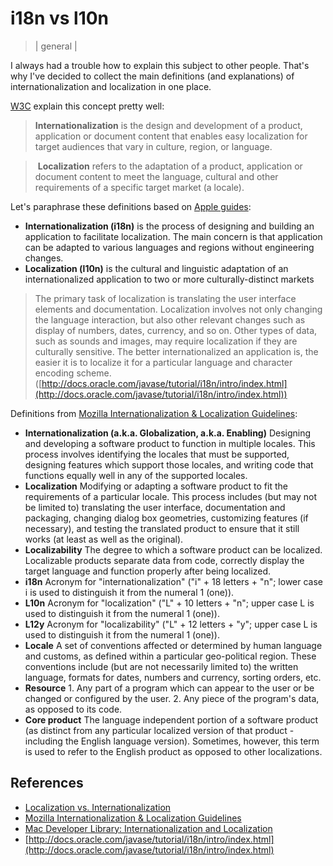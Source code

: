 # i18n vs l10n
> | general |

I always had a trouble how to explain this subject to other people. That's why I've decided to collect the main definitions (and explanations) of internationalization and localization in one place.

[W3C](http://www.w3.org/International/questions/qa-i18n) explain this concept pretty well:  

> **Internationalization** is the design and development of a product, application or document content that enables easy localization for target audiences that vary in culture, region, or language.

>  **Localization** refers to the adaptation of a product, application or document content to meet the language, cultural and other requirements of a specific target market (a locale).

Let's paraphrase these definitions based on [Apple guides](https://developer.apple.com/library/mac/#documentation/MacOSX/Conceptual/BPInternational/Articles/InternatAndLocaliz.html#//apple_ref/doc/uid/20000277-SW1):  

*   **Internationalization (i18n)** is the process of designing and building an application to facilitate localization. The main concern is that application can be adapted to various languages and regions without engineering changes.
*   **Localization (l10n)** is the cultural and linguistic adaptation of an internationalized application to two or more culturally-distinct markets

> The primary task of localization is translating the user interface elements and documentation. Localization involves not only changing the language interaction, but also other relevant changes such as display of numbers, dates, currency, and so on. Other types of data, such as sounds and images, may require localization if they are culturally sensitive. The better internationalized an application is, the easier it is to localize it for a particular language and character encoding scheme. ([http://docs.oracle.com/javase/tutorial/i18n/intro/index.html](http://docs.oracle.com/javase/tutorial/i18n/intro/index.html))

Definitions from [Mozilla Internationalization & Localization Guidelines](http://www-archive.mozilla.org/docs/refList/i18n/):  

- **Internationalization (a.k.a. Globalization, a.k.a. Enabling)**
Designing and developing a software product to function in multiple locales. This process involves identifying the locales that must be supported, designing features which support those locales, and writing code that functions equally well in any of the supported locales.
- **Localization** Modifying or adapting a software product to fit the requirements of a particular locale. This process includes (but may not be limited to) translating the user interface, documentation and packaging, changing dialog box geometries, customizing features (if necessary), and testing the translated product to ensure that it still works (at least as well as the original).
- **Localizability** The degree to which a software product can be localized. Localizable products separate data from code, correctly display the target language and function properly after being localized.
- **i18n** Acronym for "internationalization" ("i" + 18 letters + "n"; lower case i is used to distinguish it from the numeral 1 (one)).
- **L10n** Acronym for "localization" ("L" + 10 letters + "n"; upper case L is used to distinguish it from the numeral 1 (one)).
- **L12y** Acronym for "localizability" ("L" + 12 letters + "y"; upper case L is used to distinguish it from the numeral 1 (one)).
- **Locale** A set of conventions affected or determined by human language and customs, as defined within a particular geo-political region. These conventions include (but are not necessarily limited to) the written language, formats for dates, numbers and currency, sorting orders, etc.
- **Resource** 1. Any part of a program which can appear to the user or be changed or configured by the user. 2. Any piece of the program's data, as opposed to its code.
- **Core product** The language independent portion of a software product (as distinct from any particular localized version of that product - including the English language version). Sometimes, however, this term is used to refer to the English product as opposed to other localizations.

## References

* [Localization vs. Internationalization](http://www.w3.org/International/questions/qa-i18n)
* [Mozilla Internationalization & Localization Guidelines](http://www-archive.mozilla.org/docs/refList/i18n/)
* [Mac Developer Library: Internationalization and Localization](https://developer.apple.com/library/mac/#documentation/MacOSX/Conceptual/BPInternational/Articles/InternatAndLocaliz.html#//apple_ref/doc/uid/20000277-SW1) 
* [http://docs.oracle.com/javase/tutorial/i18n/intro/index.html](http://docs.oracle.com/javase/tutorial/i18n/intro/index.html)